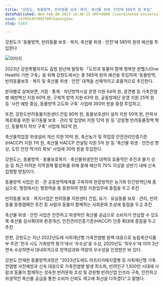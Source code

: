 ```yaml
---
title: "강원도, 동물방역, 반려동물 보호ㆍ복지, 축산물 위생ㆍ안전에 585억 원 투입"
datePublished: Wed Feb 08 2023 16:36:15 GMT+0000 (Coordinated Universal Time)
cuid: cm705e3h7002f09lbaveig2az
slug: 5183

---
```



강원도가 '동물방역, 반려동물 보호ㆍ복지, 축산물 위생ㆍ안전'에 585억 원의 예산을 투입한다

![이미지](https://cdn.hashnode.com/res/hashnode/image/upload/v1739258140576/151dad3b-479c-40df-89bd-789e96689845.jpeg)

2023년 강원특별자치도 출범 원년에 발맞춰 「도민과 동물이 함께 행복한 원헬스(One Health) 기반 구축」을 위해 강원도에서는 총 585억 원의 예산을 투입하여 '동물방역, 반려동물보호ㆍ복지 및 축산물 위생ㆍ안전' 대책을 선제적이고 효율적으로 추진한다.

분야별로 살펴보면, 거점ㆍ통제ㆍ차단방역시설 운영 지원 64억 원, 광견병 등 가축전염병 예방백신 지원 60억 원, 구제역 방역 지원 63억 원, 공동방제단 운영 지원 25억 원 등 '사전 예방 중심, 동물방역 고도화 구축' 사업에 393억 원을 중점 투입하고,

또한, 강원도반려동물지원센터 건립 80억 원, 동물보호센터 설치 지원 50억 원, 안락사 제로화를 위한 유기동물 보호ㆍ관리 및 입양비 지원 12억 원 등 '강원형 반려동물정책 혁신, 동물복지 허브 구축' 사업에 162억 원,

축산물작업장 위생설비 개선 지원 10억 원, 축산농가 및 작업장 안전관리인증기준(HACCP) 지원 1억 원, 축산물 HACCP 컨설팅 지원 5억 원 등 '축산물 위생ㆍ안전성 향상, 도민 안전 먹거리 확보' 사업에 30억 원을 투입한다.

강원도는, 동물방역ㆍ동물보호복지ㆍ축산물위생안전 대책의 효율적인 추진과 물가 상승 등 최근 어려운 지역경제 활성화를 위해 올해 예산의 70% 이상을 상반기 내에 신속 집행할 방침이다.

동물방역 사업은 민ㆍ관 공동방역체계를 구축하여 현장방역은 농가와 민간방역단체 중심으로, 행정에서는 행정력을 총 동원하여 현장 지원업무에 중점을 두고 추진

반려동물 보호ㆍ복지사업은 반려동물 지원센터 건립, 유기ㆍ유실동물 보호ㆍ관리, 반려동물 동행캠페인 추진 등 사람과 동물이 함께하는 사회문화 조성에 중점을 두고 추진

축산물 위생ㆍ안전 사업은 안전하고 위생적인 축산물 공급으로 소비자가 안심할 수 있도록 축산물 검사확대와 환경개선, 안전관리인증기준(HACCP) 인증 확대에 중점을 두고 추진

한편, 강원도는 지난 2022년도에 사회재난형 가축전염병 완벽 대응으로 농림축산식품부 주관 '전국 시도 가축방역 평가'에서 '우수상'을 수상, 2020년도 '최우수'에 이어 3년 연속 수상하면서 대내외적으로 방역성과와 역량의 우수성을 인정받은 바 있다.

강원도 안재완 동물방역과장은 "2023년도에도 아프리카돼지열병 등 사회재난형 가축전염병 사전예방과 신속 대응으로 가축전염병 발생 최소화, 반려인구 1,500만 시대에 사람과 동물이 함께하는 성숙한 반려문화 조성 및 강원형 반려산업 인프라 구축, 안전하고 위생적인 축산물 공급을 통한 소비자 신뢰도 제고에 최선을 다하겠다"고 말했다.